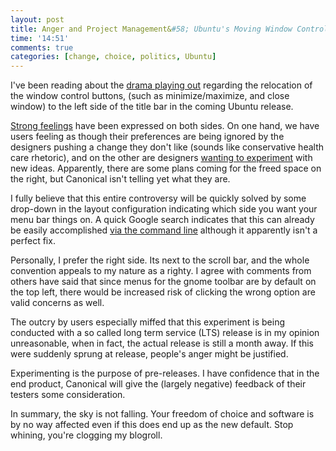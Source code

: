 ```yaml
---
layout: post
title: Anger and Project Management&#58; Ubuntu's Moving Window Controls
time: '14:51'
comments: true
categories: [change, choice, politics, Ubuntu]
---
```


I've been reading about the [drama playing out][] regarding the relocation of the window control buttons, (such as minimize/maximize, and close window) to the left side of the title bar in the coming Ubuntu release.

[Strong feelings][] have been expressed on both sides.  On one hand, we have users feeling as though their preferences are being ignored by the designers pushing a change they don't like (sounds like conservative health care rhetoric), and on the other are designers [wanting to experiment][] with new ideas.  Apparently, there are some plans coming for the freed space on the right, but Canonical isn't telling yet what they are.

<!-- more -->

I fully believe that this entire controversy will be quickly solved by some drop-down in the layout configuration indicating which side you want your menu bar things on.  A quick Google search indicates that this can already be easily accomplished [via the command line][] although it apparently isn't a perfect fix.  

Personally, I prefer the right side.  Its next to the scroll bar, and the whole convention appeals to my nature as a righty.  I agree with comments from others have said that since menus for the gnome toolbar are by default on the top left, there would be increased risk of clicking the wrong option are valid concerns as well.

The outcry by users especially miffed that this experiment is being conducted with a so called long term service (LTS) release is in my opinion unreasonable, when in fact, the actual release is still a month away.  If this were suddenly sprung at release, people's anger might be justified.  

Experimenting is the purpose of pre-releases.  I have confidence that in the end product, Canonical will give the (largely negative) feedback of their testers some consideration.

In summary, the sky is not falling.  Your freedom of choice and software is by no way affected even if this does end up as the new default.  Stop whining, you're clogging my blogroll.

[drama playing out]:http://www.linux-magazine.com/Online/News/Ubuntu-10.04-Button-Rearrangement-Becomes-Hot-Topic

[Strong feelings]:https://bugs.launchpad.net/ubuntu/+source/light-themes/+bug/532633/

[wanting to experiment]:http://www.ivankamajic.com/?p=281

[via the command line]:http://richs-lxh.linux-hardcore.com/2010/03/how-to-ubuntu-10-04-window-buttons-on-the-right/

